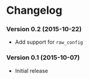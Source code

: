# Changelog

### Version 0.2 (2015-10-22)

- Add support for `raw_config`

### Version 0.1 (2015-10-07)

- Initial release